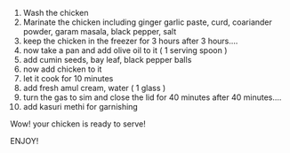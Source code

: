 1. Wash the chicken
2. Marinate the chicken including 
   ginger garlic paste, 
   curd,
   coariander powder,
   garam masala,
   black pepper,
   salt
3. keep the chicken in the freezer for 3 hours
   after 3 hours....
4. now take a pan and add olive oil to it ( 1 serving spoon )
5. add
   cumin seeds,
   bay leaf,
   black pepper balls 
6. now add chicken to it 
7. let it cook for 10 minutes
8. add
   fresh amul cream,
   water ( 1 glass )
9. turn the gas to sim and close the lid for 40 minutes
   after 40 minutes....
10. add kasuri methi for garnishing

Wow! your chicken is ready to serve!

ENJOY!
        